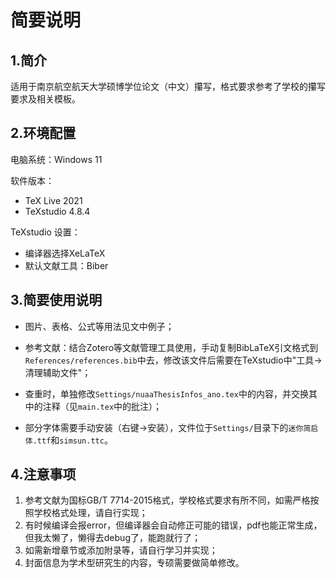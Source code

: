 # 简要说明

## 1.简介

适用于南京航空航天大学硕博学位论文（中文）攥写，格式要求参考了学校的攥写要求及相关模板。

## 2.环境配置

电脑系统：Windows 11

软件版本：

- TeX Live 2021
- TeXstudio 4.8.4

TeXstudio 设置：

- 编译器选择XeLaTeX
- 默认文献工具：Biber

## 3.简要使用说明

- 图片、表格、公式等用法见文中例子；

- 参考文献：结合Zotero等文献管理工具使用，手动复制BibLaTeX引文格式到`References/references.bib`中去，修改该文件后需要在TeXstudio中"工具->清理辅助文件"；
- 查重时，单独修改`Settings/nuaaThesisInfos_ano.tex`中的内容，并交换其中的注释（见`main.tex`中的批注）；
- 部分字体需要手动安装（右键->安装），文件位于`Settings/`目录下的`迷你简启体.ttf`和`simsun.ttc`。

## 4.注意事项

1. 参考文献为国标GB/T 7714-2015格式，学校格式要求有所不同，如需严格按照学校格式处理，请自行实现；
2. 有时候编译会报error，但编译器会自动修正可能的错误，pdf也能正常生成，但我太懒了，懒得去debug了，能跑就行了；
3. 如需新增章节或添加附录等，请自行学习并实现；
4. 封面信息为学术型研究生的内容，专硕需要做简单修改。

